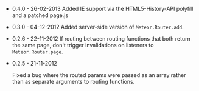 - 0.4.0 - 26-02-2013
  Added IE support via the HTML5-History-API polyfill and a patched page.js

- 0.3.0 - 04-12-2012
  Added server-side version of `Meteor.Router.add`.

- 0.2.6 - 22-11-2012
  If routing between routing functions that both return the same page, don't trigger invalidations on listeners to `Meteor.Router.page`.

- 0.2.5 - 21-11-2012
   
  Fixed a bug where the routed params were passed as an array rather than as separate arguments to routing functions.

